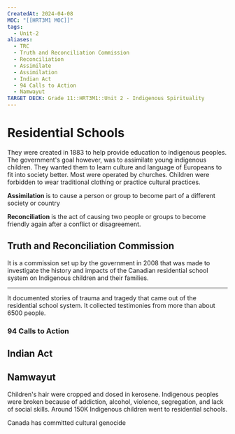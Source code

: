 ```yaml
---
CreatedAt: 2024-04-08
MOC: "[[HRT3M1 MOC]]"
tags:
  - Unit-2
aliases:
  - TRC
  - Truth and Reconciliation Commission
  - Reconciliation
  - Assimilate
  - Assimilation
  - Indian Act
  - 94 Calls to Action
  - Namwayut
TARGET DECK: Grade 11::HRT3M1::Unit 2 - Indigenous Spirituality
---
```


# Residential Schools
They were created in 1883 to help provide education to indigenous peoples. The government's goal however, was to assimilate young indigenous children. They wanted them to learn culture and language of Europeans to fit into society better. Most were operated by churches. Children were forbidden to wear traditional clothing or practice cultural practices.


**Assimilation**
is to cause a person or group to become part of a different society or country


**Reconciliation** is the act of causing two people or groups to become friendly again after a conflict or disagreement.


## Truth and Reconciliation Commission
It is a commission set up by the government in 2008 that was made to investigate the history and impacts of the Canadian residential school system on Indigenous children and their families.
___
It documented stories of trauma and tragedy that came out of the residential school system. It collected testimonies from more than about 6500 people.


### 94 Calls to Action

## Indian Act




## Namwayut
Children's hair were cropped and dosed in kerosene.
Indigenous peoples were broken because of addiction, alcohol, violence, segregation, and lack of social skills.
Around 150K Indigenous children went to residential schools.


Canada has committed cultural genocide
